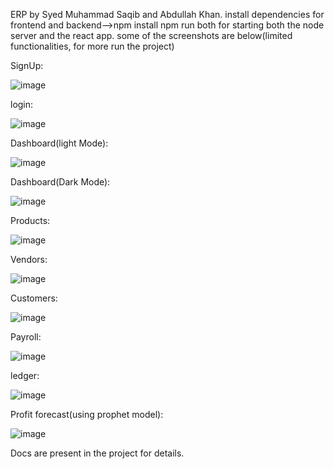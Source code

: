 ERP by Syed Muhammad Saqib and Abdullah Khan.
install dependencies for frontend and backend-->npm install
npm run both for starting both the node server and the react app.
some of the screenshots are below(limited functionalities, for more run the project)

SignUp:

![image](https://github.com/SyedMSaqib/erp-system/assets/85156814/bd8db16e-0b76-4942-b279-ecc223286fc7)

login:

![image](https://github.com/SyedMSaqib/erp-system/assets/85156814/933abb5d-2901-432f-b57a-b952eef73f78)

Dashboard(light Mode):

![image](https://github.com/SyedMSaqib/erp-system/assets/85156814/0b44e44e-2aa2-4b7c-aacd-b387e1f43be8)


Dashboard(Dark Mode):

![image](https://github.com/SyedMSaqib/erp-system/assets/85156814/5f5bd294-3e6b-4de8-bc27-9997be83dac3)


Products:

![image](https://github.com/SyedMSaqib/erp-system/assets/85156814/e2bce619-fef3-488c-994c-78e74133f771)


Vendors:

![image](https://github.com/SyedMSaqib/erp-system/assets/85156814/7155de53-58ec-4cca-8bb3-85558cddc42c)


Customers:

![image](https://github.com/SyedMSaqib/erp-system/assets/85156814/8f5a395b-339e-4efa-b10c-0d40e00790f8)


Payroll:

![image](https://github.com/SyedMSaqib/erp-system/assets/85156814/cf32f4b4-5645-4825-9ff3-af2645f5a02b)

ledger:

![image](https://github.com/SyedMSaqib/erp-system/assets/85156814/0579a4b2-64a6-46fb-b488-5ab4254dc7fa)


Profit forecast(using prophet model):

![image](https://github.com/SyedMSaqib/erp-system/assets/85156814/8998fe4a-bf5d-4f5c-b5e1-68690ba76c50)


Docs are present in the project for details.



